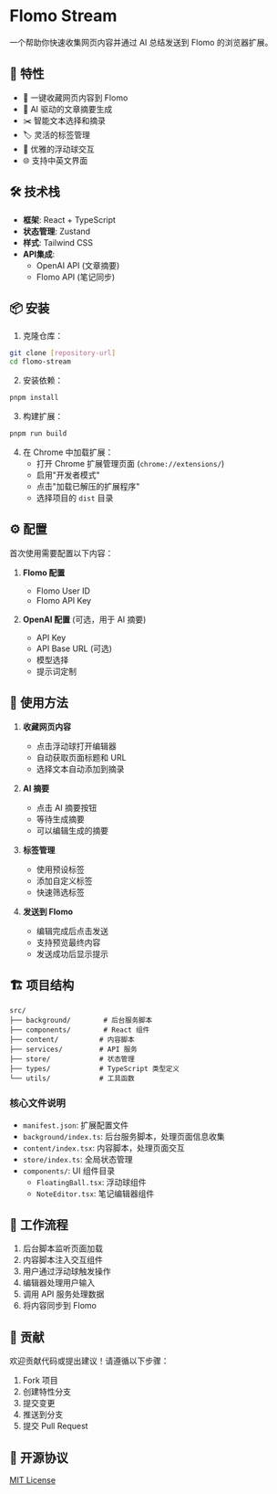 # Flomo Stream

一个帮助你快速收集网页内容并通过 AI 总结发送到 Flomo 的浏览器扩展。

## 🌟 特性

- 🎯 一键收藏网页内容到 Flomo
- 🤖 AI 驱动的文章摘要生成
- ✂️ 智能文本选择和摘录
- 🏷️ 灵活的标签管理
- 💫 优雅的浮动球交互
- 🌐 支持中英文界面

## 🛠️ 技术栈

- **框架**: React + TypeScript
- **状态管理**: Zustand
- **样式**: Tailwind CSS
- **API集成**: 
  - OpenAI API (文章摘要)
  - Flomo API (笔记同步)

## 📦 安装

1. 克隆仓库：
```bash
git clone [repository-url]
cd flomo-stream
```

2. 安装依赖：
```bash
pnpm install
```

3. 构建扩展：
```bash
pnpm run build
```

4. 在 Chrome 中加载扩展：
   - 打开 Chrome 扩展管理页面 (`chrome://extensions/`)
   - 启用"开发者模式"
   - 点击"加载已解压的扩展程序"
   - 选择项目的 `dist` 目录

## ⚙️ 配置

首次使用需要配置以下内容：

1. **Flomo 配置**
   - Flomo User ID
   - Flomo API Key

2. **OpenAI 配置** (可选，用于 AI 摘要)
   - API Key
   - API Base URL (可选)
   - 模型选择
   - 提示词定制

## 🎯 使用方法

1. **收藏网页内容**
   - 点击浮动球打开编辑器
   - 自动获取页面标题和 URL
   - 选择文本自动添加到摘录

2. **AI 摘要**
   - 点击 AI 摘要按钮
   - 等待生成摘要
   - 可以编辑生成的摘要

3. **标签管理**
   - 使用预设标签
   - 添加自定义标签
   - 快速筛选标签

4. **发送到 Flomo**
   - 编辑完成后点击发送
   - 支持预览最终内容
   - 发送成功后显示提示

## 🏗️ 项目结构

```
src/
├── background/        # 后台服务脚本
├── components/        # React 组件
├── content/          # 内容脚本
├── services/         # API 服务
├── store/            # 状态管理
├── types/            # TypeScript 类型定义
└── utils/            # 工具函数
```

### 核心文件说明

- `manifest.json`: 扩展配置文件
- `background/index.ts`: 后台服务脚本，处理页面信息收集
- `content/index.tsx`: 内容脚本，处理页面交互
- `store/index.ts`: 全局状态管理
- `components/`: UI 组件目录
  - `FloatingBall.tsx`: 浮动球组件
  - `NoteEditor.tsx`: 笔记编辑器组件

## 🔄 工作流程

1. 后台脚本监听页面加载
2. 内容脚本注入交互组件
3. 用户通过浮动球触发操作
4. 编辑器处理用户输入
5. 调用 API 服务处理数据
6. 将内容同步到 Flomo

## 🤝 贡献

欢迎贡献代码或提出建议！请遵循以下步骤：

1. Fork 项目
2. 创建特性分支
3. 提交变更
4. 推送到分支
5. 提交 Pull Request

## 📝 开源协议

[MIT License](LICENSE)
